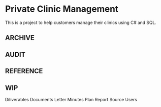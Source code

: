 # Private Clinic Management

This is a project to help customers manage their clinics using C# and SQL.

## ARCHIVE

## AUDIT

## REFERENCE

## WIP     

Diliverables
Documents
Letter
Minutes
Plan
Report
Source
Users

